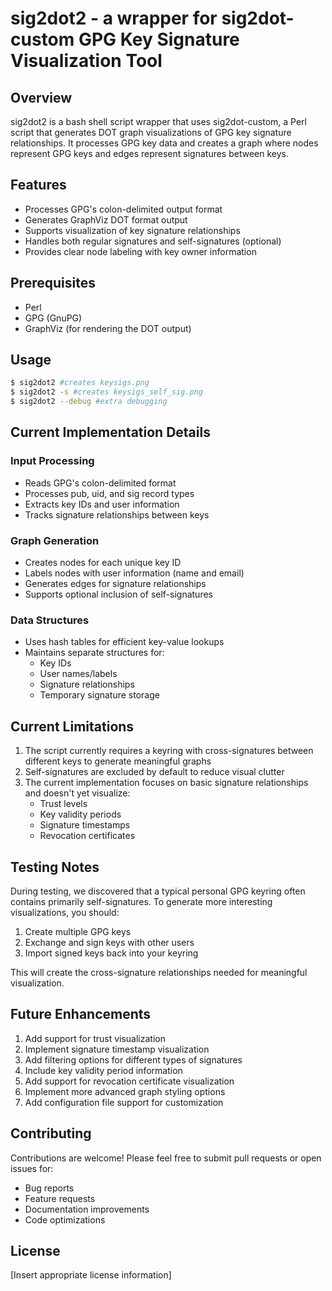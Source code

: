 # sig2dot2 - a wrapper for sig2dot-custom GPG Key Signature Visualization Tool

## Overview
sig2dot2 is a bash shell script wrapper that uses sig2dot-custom, a Perl script that generates DOT graph visualizations of GPG key signature relationships. It processes GPG key data and creates a graph where nodes represent GPG keys and edges represent signatures between keys.

## Features
- Processes GPG's colon-delimited output format
- Generates GraphViz DOT format output
- Supports visualization of key signature relationships
- Handles both regular signatures and self-signatures (optional)
- Provides clear node labeling with key owner information

## Prerequisites
- Perl
- GPG (GnuPG)
- GraphViz (for rendering the DOT output)

## Usage

```bash
$ sig2dot2 #creates keysigs.png
$ sig2dot2 -s #creates keysigs_self_sig.png
$ sig2dot2 --debug #extra debugging 
```

## Current Implementation Details

### Input Processing
- Reads GPG's colon-delimited format
- Processes pub, uid, and sig record types
- Extracts key IDs and user information
- Tracks signature relationships between keys

### Graph Generation
- Creates nodes for each unique key ID
- Labels nodes with user information (name and email)
- Generates edges for signature relationships
- Supports optional inclusion of self-signatures

### Data Structures
- Uses hash tables for efficient key-value lookups
- Maintains separate structures for:
  - Key IDs
  - User names/labels
  - Signature relationships
  - Temporary signature storage

## Current Limitations
1. The script currently requires a keyring with cross-signatures between different keys to generate meaningful graphs
2. Self-signatures are excluded by default to reduce visual clutter
3. The current implementation focuses on basic signature relationships and doesn't yet visualize:
   - Trust levels
   - Key validity periods
   - Signature timestamps
   - Revocation certificates

## Testing Notes
During testing, we discovered that a typical personal GPG keyring often contains primarily self-signatures. To generate more interesting visualizations, you should:

1. Create multiple GPG keys
2. Exchange and sign keys with other users
3. Import signed keys back into your keyring

This will create the cross-signature relationships needed for meaningful visualization.

## Future Enhancements
1. Add support for trust visualization
2. Implement signature timestamp visualization
3. Add filtering options for different types of signatures
4. Include key validity period information
5. Add support for revocation certificate visualization
6. Implement more advanced graph styling options
7. Add configuration file support for customization

## Contributing
Contributions are welcome! Please feel free to submit pull requests or open issues for:
- Bug reports
- Feature requests
- Documentation improvements
- Code optimizations

## License
[Insert appropriate license information]
